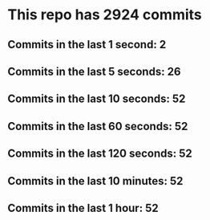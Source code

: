 # This repo has 2924 commits

## Commits in the last 1 second: 2
## Commits in the last 5 seconds: 26
## Commits in the last 10 seconds: 52
## Commits in the last 60 seconds: 52
## Commits in the last 120 seconds: 52
## Commits in the last 10 minutes: 52
## Commits in the last 1 hour: 52
